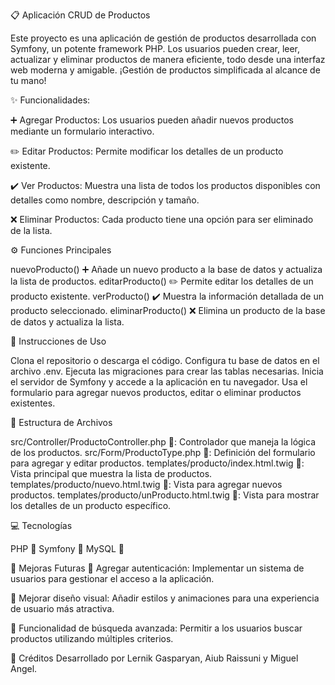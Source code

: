 📋 Aplicación CRUD de Productos

Este proyecto es una aplicación de gestión de productos desarrollada con Symfony, un potente framework PHP. Los usuarios pueden crear, leer, actualizar y eliminar productos de manera eficiente, todo desde una interfaz web moderna y amigable. ¡Gestión de productos simplificada al alcance de tu mano!

✨ Funcionalidades:

➕ Agregar Productos: Los usuarios pueden añadir nuevos productos mediante un formulario interactivo.

✏️ Editar Productos: Permite modificar los detalles de un producto existente.

✔️ Ver Productos: Muestra una lista de todos los productos disponibles con detalles como nombre, descripción y tamaño.

❌ Eliminar Productos: Cada producto tiene una opción para ser eliminado de la lista.

⚙️ Funciones Principales

nuevoProducto() ➕ Añade un nuevo producto a la base de datos y actualiza la lista de productos.
editarProducto() ✏️ Permite editar los detalles de un producto existente.
verProducto() ✔️ Muestra la información detallada de un producto seleccionado.
eliminarProducto() ❌ Elimina un producto de la base de datos y actualiza la lista.

📄 Instrucciones de Uso

Clona el repositorio o descarga el código.
Configura tu base de datos en el archivo .env.
Ejecuta las migraciones para crear las tablas necesarias.
Inicia el servidor de Symfony y accede a la aplicación en tu navegador.
Usa el formulario para agregar nuevos productos, editar o eliminar productos existentes.

📂 Estructura de Archivos

src/Controller/ProductoController.php 📄: Controlador que maneja la lógica de los productos.
src/Form/ProductoType.php 🎨: Definición del formulario para agregar y editar productos.
templates/producto/index.html.twig 🚀: Vista principal que muestra la lista de productos.
templates/producto/nuevo.html.twig 📄: Vista para agregar nuevos productos.
templates/producto/unProducto.html.twig 📄: Vista para mostrar los detalles de un producto específico.

💻 Tecnologías

PHP 🧱
Symfony 🎨
MySQL 📜

🚀 Mejoras Futuras 💬 Agregar autenticación: Implementar un sistema de usuarios para gestionar el acceso a la aplicación.

🎨 Mejorar diseño visual: Añadir estilos y animaciones para una experiencia de usuario más atractiva.

🤖 Funcionalidad de búsqueda avanzada: Permitir a los usuarios buscar productos utilizando múltiples criterios.

🙌 Créditos Desarrollado por Lernik Gasparyan, Aiub Raissuni y Miguel Angel.